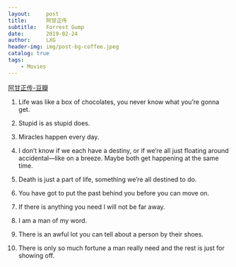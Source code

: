 ```yaml
---
layout:     post
title:      阿甘正传
subtitle:   Forrest Gump
date:       2019-02-24
author:     LXG
header-img: img/post-bg-coffee.jpeg
catalog: true
tags:
    - Movies
---
```


[阿甘正传-豆瓣](https://movie.douban.com/subject/1292720/)

1. Life was like a box of chocolates, you never know what you’re gonna get.

2. Stupid is as stupid does.

3. Miracles happen every day.

4. I don’t know if we each have a destiny, or if we’re all just floating around accidental—like on a breeze. Maybe both get happening at the same time. 

5. Death is just a part of life, something we’re all destined to do.

6. You have got to put the past behind you before you can move on.

7. If there is anything you need I will not be far away.

8. I am a man of my word.

9. There is an awful lot you can tell about a person by their shoes.

10. There is only so much fortune a man really need and the rest is just for showing off. 
